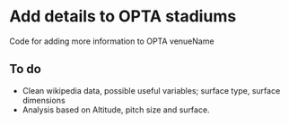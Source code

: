 # Add details to OPTA stadiums
Code for adding more information to OPTA venueName

## To do
- Clean wikipedia data, possible useful variables; surface type, surface dimensions
- Analysis based on Altitude, pitch size and surface.
